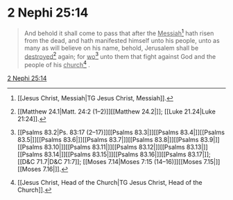 # 2 Nephi 25:14

> And behold it shall come to pass that after the <u>Messiah</u>[^a] hath risen from the dead, and hath manifested himself unto his people, unto as many as will believe on his name, behold, Jerusalem shall be <u>destroyed</u>[^b] again; for <u>wo</u>[^c] unto them that fight against God and the people of his <u>church</u>[^d] .

[2 Nephi 25:14](https://www.churchofjesuschrist.org/study/scriptures/bofm/2-ne/25?lang=eng&id=p14#p14)


[^a]: [[Jesus Christ, Messiah|TG Jesus Christ, Messiah]].  
[^b]: [[Matthew 24.1|Matt. 24:2 (1–2)]][[Matthew 24.2|]]; [[Luke 21.24|Luke 21:24]].  
[^c]: [[Psalms 83.2|Ps. 83:17 (2–17)]][[Psalms 83.3|]][[Psalms 83.4|]][[Psalms 83.5|]][[Psalms 83.6|]][[Psalms 83.7|]][[Psalms 83.8|]][[Psalms 83.9|]][[Psalms 83.10|]][[Psalms 83.11|]][[Psalms 83.12|]][[Psalms 83.13|]][[Psalms 83.14|]][[Psalms 83.15|]][[Psalms 83.16|]][[Psalms 83.17|]]; [[D&C 71.7|D&C 71:7]]; [[Moses 7.14|Moses 7:15 (14–16)]][[Moses 7.15|]][[Moses 7.16|]].  
[^d]: [[Jesus Christ, Head of the Church|TG Jesus Christ, Head of the Church]].  
